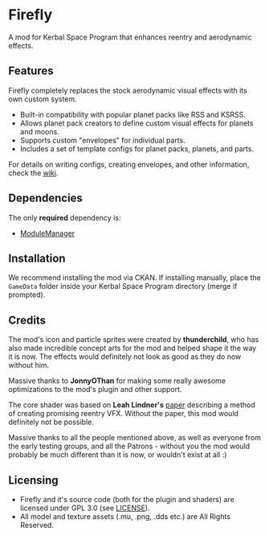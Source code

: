 # Firefly  

A mod for Kerbal Space Program that enhances reentry and aerodynamic effects.  

## Features  
Firefly completely replaces the stock aerodynamic visual effects with its own custom system.  

- Built-in compatibility with popular planet packs like RSS and KSRSS.  
- Allows planet pack creators to define custom visual effects for planets and moons.  
- Supports custom "envelopes" for individual parts.  
- Includes a set of template configs for planet packs, planets, and parts.  

For details on writing configs, creating envelopes, and other information, check the [wiki](https://github.com/M1rageDev/Firefly/wiki).  

## Dependencies  
The only **required** dependency is:  
- [ModuleManager](https://github.com/sarbian/ModuleManager)  

## Installation  
We recommend installing the mod via CKAN. If installing manually, place the `GameData` folder inside your Kerbal Space Program directory (merge if prompted). 

## Credits
The mod's icon and particle sprites were created by **thunderchild**, who has also made incredible concept arts for the mod and helped shape it the way it is now. The effects would definitely not look as good as they do now without him.

Massive thanks to **JonnyOThan** for making some really awesome optimizations to the mod's plugin and other support.

The core shader was based on **Leah Lindner's** [paper](https://leah-lindner.com/blog/atmospheric-entry/) describing a method of creating promising reentry VFX.
Without the paper, this mod would definitely not be possible.

Massive thanks to all the people mentioned above, as well as everyone from the early testing groups, and all the Patrons - without you the mod would probably be much different than it is now, or wouldn't exist at all :)

## Licensing
- Firefly and it's source code (both for the plugin and shaders) are licensed under GPL 3.0 (see [LICENSE](https://github.com/M1rageDev/Firefly/blob/dev/LICENSE)).
- All model and texture assets (.mu, .png, .dds  etc.) are All Rights Reserved.
